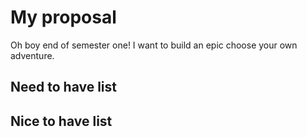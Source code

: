 # My proposal

Oh boy end of semester one! I want to build an epic choose your own adventure.

## Need to have list


## Nice to have list
